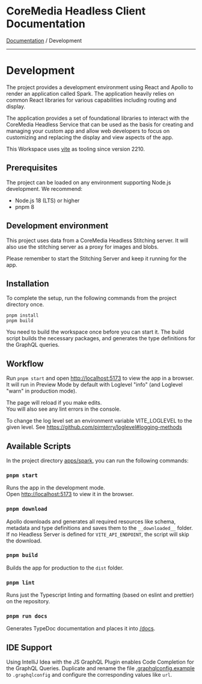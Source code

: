 # CoreMedia Headless Client Documentation

[Documentation](../README.md) / Development

---

# Development

The project provides a development environment using React and Apollo
to render an application called Spark. The application heavily relies on common 
React libraries for various capabilities including routing and display.

The application provides a set of foundational libraries to interact with the 
CoreMedia Headless Service that can be used as the basis for creating and managing 
your custom app and allow web developers to focus on customizing and replacing 
the display and view aspects of the app.

This Workspace uses [vite](https://vitejs.dev/) as tooling since version 2210.

## Prerequisites

The project can be loaded on any environment supporting Node.js development. 
We recommend:

- Node.js 18 (LTS) or higher
- pnpm 8

## Development environment

This project uses data from a CoreMedia Headless Stitching server. It will also
use the stitching server as a proxy for images and blobs.

Please remember to start the Stitching Server and keep it running for the app.

## Installation

To complete the setup, run the following commands from the project directory once.

```
pnpm install
pnpm build
```

You need to build the workspace once before you can start it. The build script 
builds the necessary packages, and generates the type definitions for the GraphQL 
queries.

## Workflow

Run `pnpm start` and open [http://localhost:5173](http://localhost:5173) to view 
the app in a browser. It will run in Preview Mode by default with Loglevel "info" 
(and Loglevel "warn" in production mode).

The page will reload if you make edits.<br />
You will also see any lint errors in the console.

To change the log level set an environment variable VITE_LOGLEVEL to the given level.
See https://github.com/pimterry/loglevel#logging-methods

## Available Scripts

In the project directory [apps/spark](../../apps/spark), you can run the following commands:

### `pnpm start`

Runs the app in the development mode.<br />
Open [http://localhost:5173](http://localhost:5173) to view it in the browser.

### `pnpm download`

Apollo downloads and generates all required resources like schema, metadata and 
type definitions and saves them to the `__downloaded__` folder. 
If no Headless Server is defined for `VITE_API_ENDPOINT`, the script will 
skip the download.

### `pnpm build`

Builds the app for production to the `dist` folder.

### `pnpm lint`

Runs just the Typescript linting and formatting (based on eslint and prettier) on the repository.

### `pnpm run docs`

Generates TypeDoc documentation and places it into [/docs](../../apps/spark/docs).

## IDE Support

Using IntelliJ Idea with the JS GraphQL Plugin enables Code Completion for the
GraphQL Queries. Duplicate and rename the file [.graphqlconfig.example](../../.graphqlconfig.example) 
to `.graphqlconfig` and configure the corresponding values like `url`.
